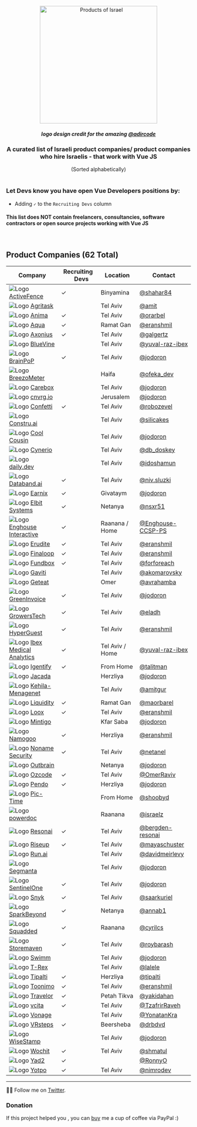 <div align="center">

<a href="#"><img width="320px" src="Vue_products_of_Israel_Logo.png" title="Products of Israel"></a>
<h5>logo design credit for the amazing <a href="https://twitter.com/adircode">@adircode</a></h5>

<h3>A curated list of Israeli product companies/ product companies who hire Israelis - that work with Vue JS</h3>
(Sorted alphabetically)

</div>

<br/>

### Let Devs know you have open Vue Developers positions by:
* Adding `✓` to the `Recruiting Devs` column

#### This list does NOT contain freelancers, consultancies, software contractors or open source projects working with Vue JS

<br/>

## Product Companies (62 Total)

 Company | Recruiting <a href="#"><img width="14px" src="https://github.com/JonathanDn/vue-companies-israel/blob/main/vue.png"></a> Devs | Location | Contact | 
-----|-----|-----|-----|
![Logo](https://www.google.com/s2/favicons?sz=16&domain=activefence.com) [ActiveFence](https://activefence.com/) | ✓ | Binyamina | [@shahar84](https://github.com/shahar84) |
![Logo](https://www.google.com/s2/favicons?sz=16&domain=start.agritask.com) [Agritask](https://start.agritask.com/) |  | Tel Aviv | [@amit](https://github.com/amit-82) | 
![Logo](https://www.google.com/s2/favicons?sz=16&domain=www.animaapp.com) [Anima](https://www.animaapp.com/) | ✓ | Tel Aviv | [@orarbel](https://github.com/orarbel) | 
![Logo](https://www.google.com/s2/favicons?sz=16&domain=www.aquasec.com) [Aqua](https://aquasec.com/about-us/careers) | ✓ | Ramat Gan | [@eranshmil](https://github.com/eranshmil) | 
![Logo](https://www.google.com/s2/favicons?sz=16&domain=www.axonius.com) [Axonius](https://www.axonius.com/) | ✓ | Tel Aviv | [@galgertz](https://github.com/galgertz) | 
![Logo](https://www.google.com/s2/favicons?sz=16&domain=www.bluevine.com) [BlueVine](https://www.bluevine.com/) |  | Tel Aviv | [@yuval-raz-ibex](https://twitter.com/yuvalraz) | 
![Logo](https://www.google.com/s2/favicons?sz=16&domain=brainpop.com) [BrainPoP](https://brainpop.com) | ✓ | Tel Aviv | [@jodoron](https://twitter.com/jodoron)
![Logo](https://www.google.com/s2/favicons?sz=16&domain=breezometer.com) [BreezoMeter](https://breezometer.com) |  | Haifa | [@ofeka_dev](https://twitter.com/@ofeka_dev)
![Logo](https://www.google.com/s2/favicons?sz=16&domain=https://www.careboxhealth.com) [Carebox](https://www.careboxhealth.com) |  |  Tel Aviv | [@jodoron](https://twitter.com/jodoron)
![Logo](https://www.google.com/s2/favicons?sz=16&domain=cnvrg.io) [cnvrg.io](https://cnvrg.io) |  | Jerusalem | [@jodoron](https://twitter.com/jodoron)
![Logo](https://www.google.com/s2/favicons?sz=16&domain=https://www.withconfetti.com) [Confetti](https://www.withconfetti.com/) | ✓ | Tel Aviv | [@robozevel](https://twitter.com/robozevel)
![Logo](https://www.google.com/s2/favicons?sz=16&domain=constru.ai) [Constru.ai](https://constru.ai/) |  | Tel Aviv | [@silicakes](https://github.com/silicakes)
![Logo](https://www.google.com/s2/favicons?sz=16&domain=www.coolcousin.com) [Cool Cousin](https://www.coolcousin.com) | | Tel Aviv | [@jodoron](https://twitter.com/jodoron)
![Logo](https://www.google.com/s2/favicons?sz=16&domain=www.cynerio.com) [Cynerio](https://www.cynerio.com) |  | Tel Aviv | [@db_doskey](https://twitter.com/db_doskey)
![Logo](https://www.google.com/s2/favicons?sz=16&domain=daily.dev) [daily.dev](https://daily.dev) |  | Tel Aviv | [@idoshamun](https://twitter.com/idoshamun)
![Logo](https://www.google.com/s2/favicons?sz=16&domain=databand.ai) [Databand.ai](https://databand.ai) | ✓ | Tel Aviv | [@niv.sluzki](https://www.linkedin.com/in/niv-sluzki/)
![Logo](https://www.google.com/s2/favicons?sz=16&domain=www.earnix.com) [Earnix](https://earnix.com/) | ✓ |  Givataym | [@jodoron](https://twitter.com/jodoron) |
![Logo](https://www.google.com/s2/favicons?sz=16&domain=www.elbitsystems.com) [Elbit Systems](https://elbitsystems.com/) | ✓ |  Netanya | [@nsxr51](https://github.com/nsxr51)
![Logo](https://www.google.com/s2/favicons?sz=16&domain=www.enghouseinteractive.com) [Enghouse Interactive](https://www.enghouse.com) | ✓ |  Raanana / Home | [@Enghouse-CCSP-PS](https://www.linkedin.com/in/shirly-ferens-b6874151/)
![Logo](https://www.google.com/s2/favicons?sz=16&domain=https://goerudite.com) [Erudite](https://goerudite.com) | ✓ |  Tel Aviv | [@eranshmil](https://github.com/eranshmil)
![Logo](https://www.google.com/s2/favicons?sz=16&domain=finaloop.com) [Finaloop](https://finaloop.com) | ✓ | Tel Aviv | [@eranshmil](https://github.com/eranshmil)
![Logo](https://www.google.com/s2/favicons?sz=16&domain=fundbox.com) [Fundbox](https://fundbox.com) | ✓ | Tel Aviv | [@forforeach](https://twitter.com/forforeach)
![Logo](https://www.google.com/s2/favicons?sz=16&domain=www.gaviti.com) [Gaviti](https://www.gaviti.com) |  | Tel Aviv | [@akomarovsky](https://www.linkedin.com/in/alexkomarovsky/)
![Logo](https://www.google.com/s2/favicons?sz=16&domain=www.geteat.co.il) [Geteat](https://geteat.co.il) |  |  Omer | [@avrahamba](https://github.com/avrahamba)
![Logo](https://www.google.com/s2/favicons?sz=16&domain=www.greeninvoice.co.il) [GreenInvoice](https://www.greeninvoice.co.il/) | ✓ | Tel Aviv | [@jodoron](https://twitter.com/jodoron)
![Logo](https://www.google.com/s2/favicons?sz=16&domain=www.growerstech.com) [GrowersTech](https://www.growerstech.com) | ✓ |  Tel Aviv | [@eladh](https://github.com/eladh)
![Logo](https://www.google.com/s2/favicons?sz=16&domain=https://hyperguest.com) [HyperGuest](https://hyperguest.com) | ✓ |  Tel Aviv | [@eranshmil](https://github.com/eranshmil)
![Logo](https://www.google.com/s2/favicons?sz=16&domain=ibex-ai.com) [Ibex Medical Analytics](https://ibex-ai.com/) | ✓ | Tel Aviv / Home | [@yuval-raz-ibex](https://twitter.com/yuvalraz)
![Logo](https://www.google.com/s2/favicons?sz=16&domain=www.igentify.com) [Igentify](https://www.igentify.com) | ✓ | From Home | [@talitman](https://github.com/talitman)
![Logo](https://www.google.com/s2/favicons?sz=16&domain=www.jacada.com/positions-in-israel) [Jacada](https://www.jacada.com/positions-in-israel) |  | Herzliya | [@jodoron](https://twitter.com/jodoron)
![Logo](https://www.google.com/s2/favicons?sz=16&domain=bandpad.co) [Kehila-Menagenet](https://bandpad.co) |  | Tel Aviv | [@amitgur](https://www.linkedin.com/in/amit-gur-65810146/)
![Logo](https://www.google.com/s2/favicons?sz=16&domain=liquidity-capital.com) [Liquidity](https://www.liquidity.inc/) | ✓ | Ramat Gan | [@maorbarel](https://github.com/maorbarel)
![Logo](https://www.google.com/s2/favicons?sz=16&domain=loox.app) [Loox](https://jobs.loox.io/) | ✓ | Tel Aviv | [@eranshmil](https://github.com/eranshmil)
![Logo](https://www.google.com/s2/favicons?sz=16&domain=www.mintigo.com) [Mintigo](https://www.mintigo.com) |  | Kfar Saba | [@jodoron](https://twitter.com/jodoron)
![Logo](https://www.google.com/s2/favicons?sz=16&domain=namogoo.com) [Namogoo](https://namogoo.com/careers) | ✓ | Herzliya | [@eranshmil](https://github.com/eranshmil) |
![Logo](https://www.google.com/s2/favicons?sz=16&domain=nonamesecurity.com) [Noname Security](https://nonamesecurity.com) | ✓ | Tel Aviv | [@netanel](mailto:netanelm@nonamesecurity.com?subject=I%20Love%20Vue)
![Logo](https://www.google.com/s2/favicons?sz=16&domain=www.outbrain.com) [Outbrain](https://www.outbrain.com) |  | Netanya | [@jodoron](https://twitter.com/jodoron)
![Logo](https://www.google.com/s2/favicons?sz=16&domain=www.oz-code.com) [Ozcode](https://oz-code.com) | ✓ |  Tel Aviv | [@OmerRaviv](https://github.com/OmerRaviv)
![Logo](https://www.google.com/s2/favicons?sz=16&domain=pendo.io) [Pendo](https://pendo.io) | ✓ | Herzliya | [@jodoron](https://twitter.com/jodoron)
![Logo](https://www.google.com/s2/favicons?sz=16&domain=www.pic-time.com) [Pic-Time](https://www.pic-time.com) |  | From Home | [@shoobyd](https://github.com/ShoobyD)
![Logo](https://www.google.com/s2/favicons?sz=16&domain=app.powerdoc.co) [powerdoc](https://powerdoc.co.il) |  | Raanana | [@israelz](https://www.linkedin.com/in/israel-zhout-80291071/)
![Logo](https://www.google.com/s2/favicons?sz=16&domain=resonai.com) [Resonai](https://resonai.com) | ✓ | Tel Aviv | [@bergden-resonai](https://github.com/bergden-resonai)
![Logo](https://www.google.com/s2/favicons?sz=16&domain=www.riseup.co.il) [Riseup](https://www.riseup.co.il/) | ✓ | Tel Aviv | [@mayaschuster](https://github.com/mayaschuster)
![Logo](https://www.google.com/s2/favicons?sz=16&domain=run.ai) [Run.ai](https://run.ai) |  | Tel Aviv | [@davidmeirlevy](https://github.com/davidmeirlevy)
![Logo](https://www.google.com/s2/favicons?sz=16&domain=segmanta.com) [Segmanta](https://segmanta.com) |  | Tel Aviv | [@jodoron](https://twitter.com/jodoron)
![Logo](https://www.google.com/s2/favicons?sz=16&domain=www.sentinelone.com) [SentinelOne](https://www.sentinelone.com/) | ✓ | Tel Aviv | [@jodoron](https://twitter.com/jodoron)
![Logo](https://www.google.com/s2/favicons?sz=16&domain=snyk.io) [Snyk](http://snyk.io) | ✓ | Tel Aviv | [@saarkuriel](https://twitter.com/saarkuriel)
![Logo](https://www.google.com/s2/favicons?sz=16&domain=www.sparkbeyond.com) [SparkBeyond](https://www.sparkbeyond.com/) | ✓ | Netanya | [@annab1](https://github.com/annab1)
![Logo](https://www.google.com/s2/favicons?sz=16&domain=www.squadded.co) [Squadded](https://www.squadded.co) | ✓  | Raanana | [@cyrilcs](https://twitter.com/cyrilcs)
![Logo](https://www.google.com/s2/favicons?sz=16&domain=www.storemaven.com) [Storemaven](https://www.storemaven.com/) | ✓ | Tel Aviv | [@roybarash](https://github.com/roybarash)
![Logo](https://www.google.com/s2/favicons?sz=16&domain=swimm.io) [Swimm](https://swimm.io/) |  | Tel Aviv | [@jodoron](https://twitter.com/jodoron)
![Logo](https://www.google.com/s2/favicons?sz=16&domain=www.trexgroup.com) [T-Rex](https://www.trexgroup.com/) |  | Tel Aviv | [@lalele](https://github.com/lalele/)
![Logo](https://www.google.com/s2/favicons?sz=16&domain=tipalti.com) [Tipalti](https://tipalti.com/careers/) | ✓ | Herzliya | [@tipalti](https://twitter.com/tipalti)
![Logo](https://www.google.com/s2/favicons?sz=16&domain=toonimo.com) [Toonimo](https://toonimo.com) | ✓ | Tel Aviv | [@eranshmil](https://github.com/eranshmil)
![Logo](https://www.google.com/s2/favicons?sz=16&domain=www.travelor.com) [Travelor](https://www.travelor.com) | ✓ | Petah Tikva | [@yakidahan](https://github.com/yakidahan)
![Logo](https://www.google.com/s2/favicons?sz=16&domain=www.vcita.com) [vcita](https://www.vcita.com) | ✓ | Tel Aviv | [@TzafrirRaveh](https://www.linkedin.com/in/tzafrir-raveh-14278186/)
![Logo](https://www.google.com/s2/favicons?sz=16&domain=www.vonagetlv.com) [Vonage](https://www.vonagetlv.com) |  | Tel Aviv | [@YonatanKra](https://twitter.com/yonatankra)
![Logo](https://www.google.com/s2/favicons?sz=16&domain=vrsteps.co) [VRsteps](https://www.vrsteps.co) | ✓ |  Beersheba | [@drbdvd](https://www.linkedin.com/in/david-drabkin/)
![Logo](https://www.google.com/s2/favicons?sz=16&domain=www.wisestamp.com) [WiseStamp](https://www.wisestamp.com) |  | Tel Aviv | [@jodoron](https://twitter.com/jodoron)
![Logo](https://www.google.com/s2/favicons?sz=16&domain=www.wochit.com) [Wochit](https://wochit.com) | ✓ |  Tel Aviv | [@shmatul](https://github.com/shmatul)
![Logo](https://www.google.com/s2/favicons?sz=16&domain=www.yad2.co.il) [Yad2](https://www.yad2.co.il/)| ✓ |  | [@RonnyO](https://github.com/RonnyO)
![Logo](https://www.google.com/s2/favicons?sz=16&domain=www.yotpo.com) [Yotpo](https://www.yotpo.com) | ✓ |  Tel Aviv | [@nimrodev](https://github.com/nimrodev)




---
👨‍💻 Follow me on [Twitter](https://twitter.com/jodoron).

### Donation
If this project helped you , you can [buy](https://paypal.me/jodoron/6.75USD) me a cup of coffee via PayPal :)
